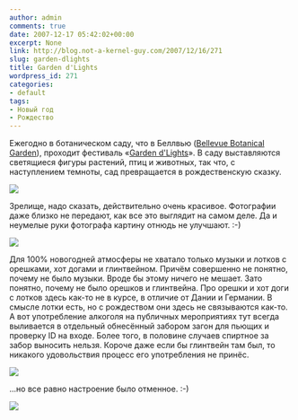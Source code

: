 ```yaml
---
author: admin
comments: true
date: 2007-12-17 05:42:02+00:00
excerpt: None
link: http://blog.not-a-kernel-guy.com/2007/12/16/271
slug: garden-dlights
title: Garden d'Lights
wordpress_id: 271
categories:
- default
tags:
- Новый год
- Рождество
---
```


Ежегодно в ботаническом саду, что в Беллвью ([Bellevue Botanical Garden](http://www.bellevuebotanical.org)), проходит фестиваль «[Garden d'Lights](http://www.bellevuebotanical.org/events/fmevents_gardendlights.htm)». В саду выставляются светящиеся фигуры растений, птиц и животных, так что, с наступлением темноты, сад превращается в рождественскую сказку. 

 

![](http://blog.not-a-kernel-guy.com/wp-content/uploads/2007/12/Palms.jpg)



  

Зрелище, надо сказать, действительно очень красивое. Фотографии даже близко не передают, как все это выглядит на самом деле. Да и неумелые руки фотографа картину отнюдь не улучшают. :-)

 

![](http://blog.not-a-kernel-guy.com/wp-content/uploads/2007/12/Peacock.jpg)

 

Для 100% новогодней атмосферы не хватало только музыки и лотков с орешками, хот догами и глинтвейном. Причём совершенно не понятно, почему не было музыки. Вроде бы этому ничего не мешает. Зато понятно, почему не было орешков и глинтвейна. Про орешки и хот доги с лотков здесь как-то не в курсе, в отличие от Дании и Германии. В смысле лотки есть, но с рождеством они здесь не связываются как-то. А вот употребление алкоголя на публичных мероприятиях тут всегда выливается в отдельный обнесённый забором загон для пьющих и проверку ID на входе. Более того, в половине случаев спиртное за забор выносить нельзя. Короче даже если бы глинтвейн там был, то никакого удовольствия процесс его употребления не принёс.

 

![](http://blog.not-a-kernel-guy.com/wp-content/uploads/2007/12/Spider.jpg)

 

...но все равно настроение было отменное. :-)

 

![](http://blog.not-a-kernel-guy.com/wp-content/uploads/2007/12/Flowers.jpg)
